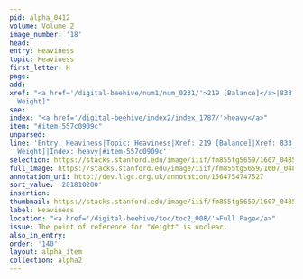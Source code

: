 ```yaml
---
pid: alpha_0412
volume: Volume 2
image_number: '18'
head:
entry: Heaviness
topic: Heaviness
first_letter: H
page:
add:
xref: "<a href='/digital-beehive/num1/num_0231/'>219 [Balance]</a>|833 [PAGE_MISSING,
  Weight]"
see:
index: "<a href='/digital-beehive/index2/index_1787/'>heavy</a>"
item: "#item-557c0909c"
unparsed:
line: 'Entry: Heaviness|Topic: Heaviness|Xref: 219 [Balance]|Xref: 833 [PAGE_MISSING,
  Weight]|Index: heavy|#item-557c0909c'
selection: https://stacks.stanford.edu/image/iiif/fm855tg5659/1607_0485/769,200,3028,455/full/0/default.jpg
full_image: https://stacks.stanford.edu/image/iiif/fm855tg5659/1607_0485/full/full/0/default.jpg
annotation_uri: http://dev.llgc.org.uk/annotation/1564754747527
sort_value: '201810200'
insertion:
thumbnail: https://stacks.stanford.edu/image/iiif/fm855tg5659/1607_0485/769,200,600,180/250,/0/default.jpg
label: Heaviness
location: "<a href='/digital-beehive/toc/toc2_008/'>Full Page</a>"
issue: The point of reference for "Weight" is unclear.
also_in_entry:
order: '140'
layout: alpha_item
collection: alpha2
---
```

